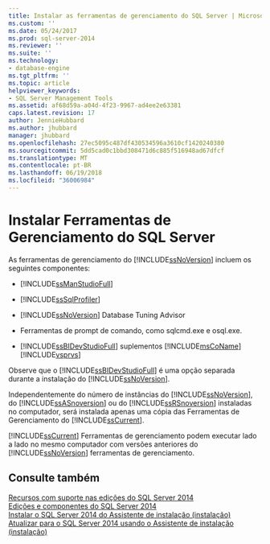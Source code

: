 ```yaml
---
title: Instalar as ferramentas de gerenciamento do SQL Server | Microsoft Docs
ms.custom: ''
ms.date: 05/24/2017
ms.prod: sql-server-2014
ms.reviewer: ''
ms.suite: ''
ms.technology:
- database-engine
ms.tgt_pltfrm: ''
ms.topic: article
helpviewer_keywords:
- SQL Server Management Tools
ms.assetid: af68d59a-a04d-4f23-9967-ad4ee2e63381
caps.latest.revision: 17
author: JennieHubbard
ms.author: jhubbard
manager: jhubbard
ms.openlocfilehash: 27ec5095c487df430534596a3610cf1420240380
ms.sourcegitcommit: 5dd5cad0c1bbd308471d6c885f516948ad67dfcf
ms.translationtype: MT
ms.contentlocale: pt-BR
ms.lasthandoff: 06/19/2018
ms.locfileid: "36006984"
---
```

# <a name="install-sql-server-management-tools"></a>Instalar Ferramentas de Gerenciamento do SQL Server
  As ferramentas de gerenciamento do [!INCLUDE[ssNoVersion](../../includes/ssnoversion-md.md)] incluem os seguintes componentes:  
  
-   [!INCLUDE[ssManStudioFull](../../includes/ssmanstudiofull-md.md)]  
  
-   [!INCLUDE[ssSqlProfiler](../../includes/sssqlprofiler-md.md)]  
  
-   [!INCLUDE[ssNoVersion](../../includes/ssnoversion-md.md)] Database Tuning Advisor  
  
-   Ferramentas de prompt de comando, como sqlcmd.exe e osql.exe.  
  
-   [!INCLUDE[ssBIDevStudioFull](../../includes/ssbidevstudiofull-md.md)] suplementos [!INCLUDE[msCoName](../../includes/msconame-md.md)] [!INCLUDE[vsprvs](../../includes/vsprvs-md.md)]  
  
 Observe que o [!INCLUDE[ssBIDevStudioFull](../../includes/ssbidevstudiofull-md.md)] é uma opção separada durante a instalação do [!INCLUDE[ssNoVersion](../../includes/ssnoversion-md.md)].  
  
 Independentemente do número de instâncias do [!INCLUDE[ssNoVersion](../../includes/ssnoversion-md.md)], do [!INCLUDE[ssASnoversion](../../includes/ssasnoversion-md.md)] ou do [!INCLUDE[ssRSnoversion](../../includes/ssrsnoversion-md.md)] instaladas no computador, será instalada apenas uma cópia das Ferramentas de Gerenciamento do [!INCLUDE[ssCurrent](../../includes/sscurrent-md.md)].  
  
 [!INCLUDE[ssCurrent](../../includes/sscurrent-md.md)] Ferramentas de gerenciamento podem executar lado a lado no mesmo computador com versões anteriores do [!INCLUDE[ssNoVersion](../../includes/ssnoversion-md.md)] ferramentas de gerenciamento.  
  
## <a name="see-also"></a>Consulte também  
 [Recursos com suporte nas edições do SQL Server 2014](../../../2014/getting-started/features-supported-by-the-editions-of-sql-server-2014.md)   
 [Edições e componentes do SQL Server 2014](../editions-and-components-of-sql-server-2016.md)   
 [Instalar o SQL Server 2014 do Assistente de instalação &#40;instalação&#41;](../../database-engine/install-windows/install-sql-server-from-the-installation-wizard-setup.md)   
 [Atualizar para o SQL Server 2014 usando o Assistente de instalação &#40;instalação&#41;](../../database-engine/install-windows/upgrade-sql-server-using-the-installation-wizard-setup.md)  
  
  